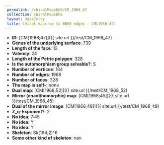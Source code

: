 ```yaml
--- 
 permalink: /chiralMaps6kE/CM_1968_47 
 collection: chiralMaps6kE
 layout: dataEntry
 title: Chiral maps up to 6000 edges - CM[1968;47]
---
```


- **ID**: [CM[1968;47]]({{ site.url }}/test/CM_1968_47)
- **Genus of the underlying surface**: 739
- **Length of the face**: 12
- **Valency**: 24
- **Length of the Petrie polygon**: 328
- **Is the automorphism group solvable?**: S
- **Number of vertices**: 164
- **Number of edges**: 1968
- **Number of faces**: 328
- **The map is self-**: none
- **Dual map**: [CM[1968;52]]({{ site.url }}/test/CM_1968_52)
- **Mirror (enantihomorphic) map**: [CM[1968;45]]({{ site.url }}/test/CM_1968_45)
- **Dual of the mirror image**: [CM[1968;49]]({{ site.url }}/test/CM_1968_49)
- **Z_q-Exponent?**: 2
- **No idea**:  7:45
- **No idea**: Y
- **No idea**: Y
- **Skeleton**: Sk(164;2)^6
- **Some other kind of skeleton**: nan
